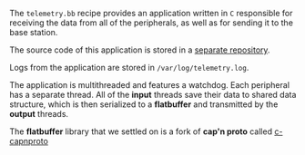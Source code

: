 The `telemetry.bb` recipe provides an application written in `C` responsible for receiving the data from all of the peripherals, as well as for sending it to the base station.

The source code of this application is stored in a [separate repository](https://github.com/HydrogreenPollub/rp4-telemetry).

Logs from the application are stored in `/var/log/telemetry.log`.

The application is multithreaded and features a watchdog. Each peripheral has a separate thread. All of the **input** threads save their data to shared data structure, which is then serialized to a **flatbuffer** and transmitted by the **output** threads.

The **flatbuffer** library that we settled on is a fork of **cap'n proto** called [c-capnproto](https://gitlab.com/dkml/ext/c-capnproto)